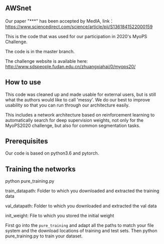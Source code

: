 ## AWSnet
Our paper "***" has been accepted by MedIA, link：https://www.sciencedirect.com/science/article/pii/S1361841522000159

This is the code that was used for our participation in 2020's MyoPS Challenge. 

The code is in the master branch.

The challenge website is available here:
http://www.sdspeople.fudan.edu.cn/zhuangxiahai/0/myops20/

## How to use
This code was cleaned up and made usable for external users, but is still what the authors would like to call 'messy'. We do our best to improve usability so that you can run through our architecture easily.

This includes a network architecture based on reinforcement learning to automatically search for deep supervision weights, not only for the MyoPS2020 challenge, but also for common segmentation tasks.

## Prerequisites
Our code is based on python3.6 and pytorch.

## Training the networks 

python pure_training.py 

train_datapath: Folder to which you downloaded and extracted the training data

val_datapath: Folder to which you downloaded and extracted the val data

init_weight: File to which you stored the initial weight

First go into the `pure_training` and adapt all the paths to match your file system and the download locations of training and test sets.
Then python pure_training.py to train your dataset.
